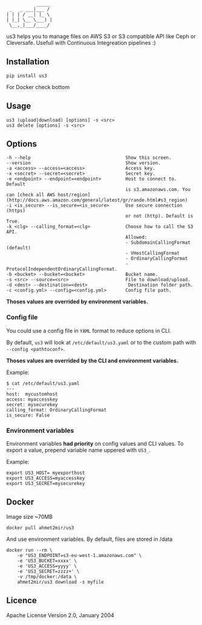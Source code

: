 
               _____ 
     _   _ ___|___ / 
    | | | / __| |_ \ 
    | |_| \__ \___) |
     \__,_|___/____/ 

us3 helps you to manage files on AWS S3 or S3 compatible API like Ceph or Cleversafe. Usefull with Continuous Integreation pipelines :)

## Installation

    pip install us3

For Docker check bottom

## Usage

    us3 (upload|download) [options] -s <src>
    us3 delete [options] -s <src>

## Options

    -h --help                                   Show this screen.
    --version                                   Show version.
    -a <access> --access=<access>               Access key.
    -x <secret> --secret=<secret>               Secret key.
    -e <endpoint> --endpoint=<endpoint>         Host to connect to. Default 
                                                is s3.amazonaws.com. You can [check all AWS host/region](http://docs.aws.amazon.com/general/latest/gr/rande.html#s3_region)
    -i <is_secure> --is_secure=<is_secure>      Use secure connection (https) 
                                                or not (http). Default is True.
    -k <clg> --calling_format=<clg>             Choose how to call the S3 API. 
                                                Allowed:
                                                - SubdomainCallingFormat (default)
                                                - VHostCallingFormat
                                                - OrdinaryCallingFormat 
                                                - ProtocolIndependentOrdinaryCallingFormat.
    -b <bucket> --bucket=<bucket>               Bucket name.
    -s <src> --source=<src>                     File to download/upload.
    -d <dest> --destination=<dest>               Destination folder path.
    -c <config.yml> --config=<config.yml>       Config file path.

**Thoses values are overrided by environment variables.**


### Config file

You could use a config file in `YAML` format to reduce options in CLI.

By default, `us3` will look at `/etc/default/us3.yaml` or to the custom path with `--config <pathtoconf>`.

**Thoses values are overrided by the CLI and environment variables.**

Example:

    $ cat /etc/default/us3.yaml
    ---
    host:  mycustomhost
    access: myaccesskey
    secret: mysecurekey
    calling_format: OrdinaryCallingFormat
    is_secure: False

### Environment variables

Environment variables **had priority** on config values and CLI values. To export a value, prepend variable name uppered with `US3_`.

Example:

    export US3_HOST= myexporthost
    export US3_ACCESS=myaccesskey
    export US3_SECRET=mysecurekey

## Docker

Image size ~70MB

    docker pull ahmet2mir/us3

And use environment variables. By default, files are stored in /data

    docker run --rm \
        -e "US3_ENDPOINT=s3-eu-west-1.amazonaws.com" \
        -e 'US3_BUCKET=xxxx' \
        -e 'US3_ACCESS=yyyy' \
        -e 'US3_SECRET=zzzz+' \
        -v /tmp/docker:/data \
        ahmet2mir/us3 download -s myfile

## Licence

Apache License Version 2.0, January 2004
